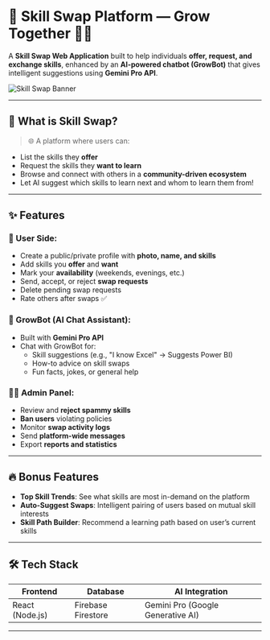 # 🚀 Skill Swap Platform — Grow Together 🤝💡

A **Skill Swap Web Application** built to help individuals **offer, request, and exchange skills**, enhanced by an **AI-powered chatbot (GrowBot)** that gives intelligent suggestions using **Gemini Pro API**.

![Skill Swap Banner](https://imgur.com/xyz123.png) <!-- Replace with your actual banner link -->

---

## 🧠 What is Skill Swap?

> 🌐 A platform where users can:
- List the skills they **offer**
- Request the skills they **want to learn**
- Browse and connect with others in a **community-driven ecosystem**
- Let AI suggest which skills to learn next and whom to learn them from!

---

## ✨ Features

### 👤 User Side:
- Create a public/private profile with **photo, name, and skills**
- Add skills you **offer** and **want**
- Mark your **availability** (weekends, evenings, etc.)
- Send, accept, or reject **swap requests**
- Delete pending swap requests
- Rate others after swaps ✅

### 🤖 GrowBot (AI Chat Assistant):
- Built with **Gemini Pro API**
- Chat with GrowBot for:
  - Skill suggestions (e.g., "I know Excel" → Suggests Power BI)
  - How-to advice on skill swaps
  - Fun facts, jokes, or general help

### 🧑‍💻 Admin Panel:
- Review and **reject spammy skills**
- **Ban users** violating policies
- Monitor **swap activity logs**
- Send **platform-wide messages**
- Export **reports and statistics**

---

## 🔥 Bonus Features

- **Top Skill Trends**: See what skills are most in-demand on the platform
- **Auto-Suggest Swaps**: Intelligent pairing of users based on mutual skill interests
- **Skill Path Builder**: Recommend a learning path based on user’s current skills

---

## 🛠 Tech Stack

| Frontend       | Database       | AI Integration       |
|----------------|----------------|----------------------|
| React (Node.js) | Firebase Firestore | Gemini Pro (Google Generative AI) |

---

